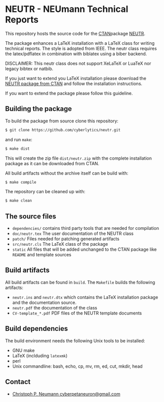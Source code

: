 
# NEUTR - NEUmann Technical Reports

This repository hosts the source code for the [CTAN](https://ctan.org/)package [NEUTR](https://ctan.org/pkg/neutr).

The package enhances a LaTeX installation with a LaTeX class for writing technical reports.
The style is adopted from IEEE.
The neutr class requires the latex/pdflatex in combination with biblatex using a biber backend.

DISCLAIMER: This neutr class does not support XeLaTeX or LuaTeX nor legacy bibtex or natbib.

If you just want to extend you LaTeX installation please download the [NEUTR package from CTAN](https://ctan.org/pkg/neutr) and follow the installation instructions.

If you want to extend the package please follow this guideline.

## Building the package

To build the package from source clone this repository:

```bash
$ git clone https://github.com/cyberlytics/neutr.git
```

and run `make`:

```bash
$ make dist
```

This will create the zip file `dist/neutr.zip` with the complete installation package as it can be downloaded from CTAN.

All build artifacts without the archive itself can be build with:

```bash
$ make compile
```

The repository can be cleaned up with:

```bash
$ make clean
```

## The source files

* `dependencies/` contains third party tools that are needed for compilation
* `doc/neutr.tex` The user documentation of the NEUTR class
* `patch/` Files needed for patching generated artifacts
* `src/neutr.cls` The LaTeX class of the package
* `static` All files that will be added unchanged to the CTAN package like `README` and template sources

## Build artifacts

All build artifacts can be found in `build`. The `Makefile` builds the following artifacts:

* `neutr.ins` and `neutr.dtx` which contains the LaTeX installation package and the documentation source.
* `neutr.pdf` the documentation of the class
* `CV-template_*.pdf` PDF files of the NEUTR template documents

## Build dependencies

The build environment needs the following Unix tools to be installed:

* GNU make
* LaTeX (inclduding `latexmk`)
* perl
* Unix commandline: bash, echo, cp, mv, rm, ed, cut, mkdir, head

## Contact

* [Christoph P. Neumann <cyberpetaneuron@gmail.com>](mailto:cyberpetaneuron+neutr@gmail.com)